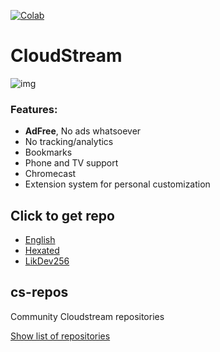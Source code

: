 [![Colab](https://camo.githubusercontent.com/96889048f8a9014fdeba2a891f97150c6aac6e723f5190236b10215a97ed41f3/68747470733a2f2f636f6c61622e72657365617263682e676f6f676c652e636f6d2f6173736574732f636f6c61622d62616467652e737667)](https://colab.research.google.com/github/Private-Detective/CloudStream/blob/main/XL8R.ipynb)
# **CloudStream**

![img](https://static.miraheze.org/cloudstreamwiki/4/48/CloudStream_logo_-_favicon.png)

### Features:
+ **AdFree**, No ads whatsoever
+ No tracking/analytics
+ Bookmarks
+ Phone and TV support
+ Chromecast
+ Extension system for personal customization

## Click to get repo
+ [English](https://raw.githubusercontent.com/Private-Detective/CloudStream/refs/heads/main/English.json)
+ [Hexated](https://raw.githubusercontent.com/Private-Detective/CloudStream/refs/heads/main/Hexated.json)
+ [LikDev256](https://raw.githubusercontent.com/Private-Detective/CloudStream/refs/heads/main/LikDev256.json)

## cs-repos
Community Cloudstream repositories

[Show list of repositories](https://rentry.org/cs3-repos)
